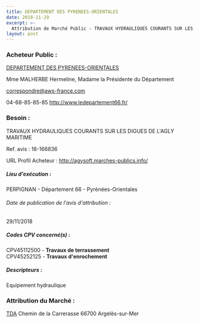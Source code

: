 ```yaml
---
title: DEPARTEMENT DES PYRENEES-ORIENTALES
date: 2018-11-29
excerpt: >-
  Attribution de Marché Public - TRAVAUX HYDRAULIQUES COURANTS SUR LES DIGUES DE L'AGLY MARITIME
layout: post
---
```


### Acheteur Public : 
<a href="/acheteur-137/siren-226600013"> DEPARTEMENT DES PYRENEES-ORIENTALES</a><br/>

Mme MALHERBE Hermeline, Madame la Présidente du Département

correspondre@aws-france.com

04-68-85-85-85
http://www.ledepartement66.fr/
### Besoin :

TRAVAUX HYDRAULIQUES COURANTS SUR LES DIGUES DE L'AGLY MARITIME

Ref. avis : 18-166836

URL Profil Acheteur : http://agysoft.marches-publics.info/

##### Lieu d'exécution :

PERPIGNAN - Département 66 - Pyrénées-Orientales

###### Date de publication de l'avis d'attribution : 
29/11/2018

##### Codes CPV concerné(s) :
CPV45112500 - **Travaux de terrassement** <br/>
CPV45252125 - **Travaux d'enrochement** <br/>

##### Descripteurs :
Equipement hydraulique <br/>

### Attribution du Marché :
<a href="/entreprise-554/siren-393061767"> TDA</a>    Chemin de la Carrerasse 66700 Argelès-sur-Mer <br/>
